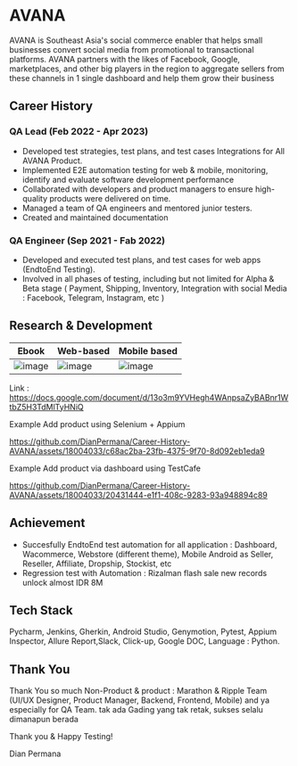 # AVANA
AVANA is Southeast Asia's social commerce enabler that helps small businesses convert social media from promotional to transactional platforms. AVANA partners with the likes of Facebook, Google, marketplaces, and other big players in the region to aggregate sellers from these channels in 1 single dashboard and help them grow their business

## Career History

### QA Lead (Feb 2022 - Apr 2023)
- Developed test strategies, test plans, and test cases Integrations for All AVANA Product.
- Implemented E2E automation testing for web & mobile, monitoring, identify and evaluate software development performance
- Collaborated with developers and product managers to ensure high-quality products were delivered on time.
- Managed a team of QA engineers and mentored junior testers.
- Created and maintained documentation

### QA Engineer (Sep 2021 - Fab 2022)
- Developed and executed test plans, and test cases for web apps (EndtoEnd Testing).
- Involved in all phases of testing, including but not limited for Alpha & Beta stage ( Payment, Shipping, Inventory, Integration with social Media : Facebook, Telegram, Instagram, etc )

## Research & Development

| Ebook        | Web-based     | Mobile based |
|--------------|---------------|-------------------|
| ![image](https://github.com/DianPermana/Career-History-AVANA/assets/18004033/c4d07e37-e8b1-4466-a69a-9434677069b4) | ![image](https://github.com/DianPermana/Career-History-AVANA/assets/18004033/6cc9e7e3-bee9-47ed-879c-7bf79b523cfb) | ![image](https://github.com/DianPermana/Career-History-AVANA/assets/18004033/af01b17c-8060-4e49-ad4c-63dd0735489c)

Link : https://docs.google.com/document/d/13o3m9YVHegh4WAnpsaZyBABnr1WtbZ5H3TdMlTyHNiQ

Example Add product using Selenium + Appium

https://github.com/DianPermana/Career-History-AVANA/assets/18004033/c68ac2ba-23fb-4375-9f70-8d092eb1eda9

Example Add product via dashboard using TestCafe

https://github.com/DianPermana/Career-History-AVANA/assets/18004033/20431444-e1f1-408c-9283-93a948894c89

## Achievement
- Succesfully EndtoEnd test automation for all application : Dashboard, Wacommerce, Webstore (different theme), Mobile Android as Seller, Reseller, Affiliate, Dropship, Stockist, etc
- Regression test with Automation : Rizalman flash sale new records unlock almost IDR 8M


## Tech Stack
Pycharm, Jenkins, Gherkin, Android Studio, Genymotion, Pytest, Appium Inspector, Allure Report,Slack, Click-up, Google DOC, Language : Python.


## Thank You
Thank You so much Non-Product & product : Marathon & Ripple Team (UI/UX Designer, Product Manager, Backend, Frontend, Mobile) and ya especially for QA Team. tak ada Gading yang tak retak, sukses selalu dimanapun berada


Thank you & Happy Testing!

Dian Permana
